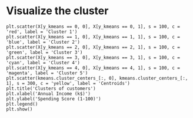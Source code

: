 # Visualize the cluster
    plt.scatter(X[y_kmeans == 0, 0], X[y_kmeans == 0, 1], s = 100, c = 'red', label = 'Cluster 1')
    plt.scatter(X[y_kmeans == 1, 0], X[y_kmeans == 1, 1], s = 100, c = 'blue', label = 'Cluster 2')
    plt.scatter(X[y_kmeans == 2, 0], X[y_kmeans == 2, 1], s = 100, c = 'green', label = 'Cluster 3')
    plt.scatter(X[y_kmeans == 3, 0], X[y_kmeans == 3, 1], s = 100, c = 'cyan', label = 'Cluster 4')
    plt.scatter(X[y_kmeans == 4, 0], X[y_kmeans == 4, 1], s = 100, c = 'magenta', label = 'Cluster 5')
    plt.scatter(kmeans.cluster_centers_[:, 0], kmeans.cluster_centers_[:, 1], s = 300, c = 'yellow', label = 'Centroids')
    plt.title('Clusters of customers')
    plt.xlabel('Annual Income (k$)')
    plt.ylabel('Spending Score (1-100)')
    plt.legend()
    plt.show()
